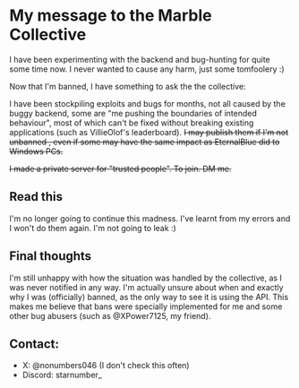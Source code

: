 # My message to the Marble Collective 
I have been experimenting with the backend and bug-hunting for quite some time now. I never wanted to cause any harm, just some tomfoolery :)

Now that I'm banned, I have something to ask the  the collective: 

I have been stockpiling exploits and bugs for months, not all caused by the buggy backend, some are "me pushing the boundaries of intended behaviour", most of which can't be fixed without breaking existing applications (such as VillieOlof's leaderboard).
~~I may publish them if I'm not unbanned , even if some may have the same impact as EternalBlue did to Windows PCs.~~

~~I made a private server for "trusted people". To join. DM me.~~

## Read this
I'm no longer going to continue this madness. I've learnt from my errors and I won't do them again. I'm not going to leak :)

## Final thoughts
I'm still unhappy with how the situation was handled by the collective, as I was never notified in any way. I'm actually unsure about when and exactly why I was (officially) banned, as the only way to see it is using the API. This makes me believe that bans were specially implemented for me and some other bug abusers (such as @XPower7125, my friend). 

## Contact:
- X: @nonumbers046 (I don't check this often)
- Discord: starnumber_
